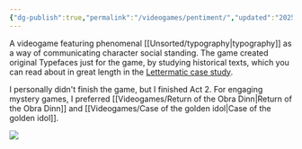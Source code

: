 ```yaml
---
{"dg-publish":true,"permalink":"/videogames/pentiment/","updated":"2025-08-13T16:15:21.035-07:00"}
---
```


A videogame featuring phenomenal [[Unsorted/typography\|typography]] as a way of communicating character social standing. The game created original Typefaces just for the game, by studying historical texts, which you can read about in great length in the [Lettermatic case study](https://lettermatic.com/custom/pentiment).

I personally didn't finish the game, but I finished Act 2. For engaging mystery games, I preferred [[Videogames/Return of the Obra Dinn\|Return of the Obra Dinn]] and [[Videogames/Case of the golden idol\|Case of the golden idol]].

![](https://res.cloudinary.com/didjqvf50/image/upload/v1675651968/notes/Pentiment_GIFs_Scene-004a_10fps.gif)
